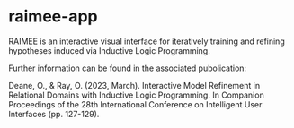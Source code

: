 # raimee-app

RAIMEE is an interactive visual interface for iteratively training and refining hypotheses induced via Inductive Logic Programming.

Further information can be found in the associated pubolication: 

Deane, O., & Ray, O. (2023, March). Interactive Model Refinement in Relational Domains with Inductive Logic Programming. In Companion Proceedings of the 28th International Conference on Intelligent User Interfaces (pp. 127-129).
